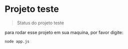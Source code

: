 # Projeto teste

> Status do projeto teste

para rodar esse projeto em sua maquina, por favor digite:

```
node app.js
```
